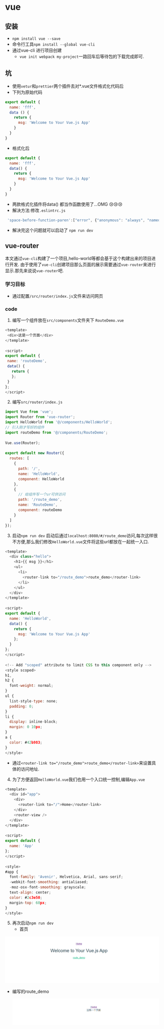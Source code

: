 # vue
## 安装
- `npm install vue --save`
- 命令行工具`npm install --global vue-cli`
- 通过vue-cli 进行项目创建
  - `vue init webpack my-project`一路回车后等待包的下载完成即可.
## 坑
- 使用`vetur`和`prettier`两个插件去对*.vue文件格式化代码后
- 下列为原始代码
```js
export default {
  name: 'fff',
  data () {
    return {
      msg: 'Welcome to Your Vue.js App'
    }
  }
}
```
- 格式化后
```js
export default {
  name: 'fff',
  data() {
    return {
      msg: 'Welcome to Your Vue.js App'
    }
  }
}
```
- 两款格式化插件将data() 都当作函数使用了...OMG 😢😢😢
- 解决方法:修改`.eslintrc.js`
```js
 'space-before-function-paren':["error", {"anonymous": "always", "named": "never", "asyncArrow": "always"}]
```
 - 解决完这个问题就可以启动了 `npm run dev` 

 ## vue-router
 本文通过`vue-cli`构建了一个项目,hello-world等都会基于这个构建出来的项目进行开发. 由于使用了`vue-cli`创建项目那么页面的展示需要通过`vue-router`来进行显示.那先来说说`vue-router`吧.
 ### 学习目标
 - 通过配置`/src/router/index.js`文件来访问网页
 ### code 
 1. 编写一个组件放在`src/components`文件夹下 `RouteDemo.vue`
 ```js
 <template>
  <div>这是一个页面</div>
</template>

<script>
export default {
  name: 'routeDemo',
  data() {
    return {
    };
  }
};
</script>

 ```
2. 编写`src/router/index.js`
```js
import Vue from 'vue';
import Router from 'vue-router';
import HelloWorld from '@/components/HelloWorld';
// 引入刚才写好的组件
import routeDemo from '@/components/RouteDemo';

Vue.use(Router);

export default new Router({
  routes: [
    {
      path: '/',
      name: 'HelloWorld',
      component: HelloWorld
    },
    {
      // 给组件写一个ur可供访问
      path: '/route_demo',
      name: 'RouteDemo',
      component: routeDemo
    }
  ]
});

```
3. 启动`npm run dev` 启动后通过`localhost:8080/#/route_demo`访问,每次这样很不方便,那么我们修改`HelloWorld.vue`文件将这些url都放在一起统一入口.
```js
<template>
  <div class="hello">
    <h1>{{ msg }}</h1>
    <ul>
      <li>
        <router-link to="/route_demo">route_demo</router-link>
      </li>
    </ul>
  </div>
</template>

<script>
export default {
  name: 'HelloWorld',
  data() {
    return {
      msg: 'Welcome to Your Vue.js App'
    };
  }
};
</script>

<!-- Add "scoped" attribute to limit CSS to this component only -->
<style scoped>
h1,
h2 {
  font-weight: normal;
}
ul {
  list-style-type: none;
  padding: 0;
}
li {
  display: inline-block;
  margin: 0 10px;
}
a {
  color: #42b983;
}
</style>

```
- 通过`<router-link to="/route_demo">route_demo</router-link>`来设置具体的访问地址. 
4. 为了方便返回`HelloWorld.vue`我们也用一个入口统一控制,编辑`App.vue`
```js
<template>
  <div id="app">
    <div>
      <router-link to="/">Home</router-link>
    </div>
    <router-view />
  </div>
</template>

<script>
export default {
  name: 'App'
};
</script>

<style>
#app {
  font-family: 'Avenir', Helvetica, Arial, sans-serif;
  -webkit-font-smoothing: antialiased;
  -moz-osx-font-smoothing: grayscale;
  text-align: center;
  color: #2c3e50;
  margin-top: 60px;
}
</style>

```

5. 再次启动`npm run dev`
   - 首页

![1575337014770](asserts/1575337014770.png)

- 编写的route_demo

  ![1575337043235](asserts/1575337043235.png)